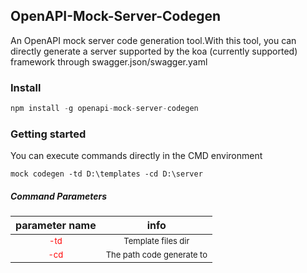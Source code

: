 ## OpenAPI-Mock-Server-Codegen
An OpenAPI mock server code generation tool.With this tool, you can directly generate a server supported by the koa (currently supported) framework through swagger.json/swagger.yaml

### Install
```javascript
npm install -g openapi-mock-server-codegen
```
### Getting started
You can execute commands directly in the CMD environment
```
mock codegen -td D:\templates -cd D:\server
```
##### Command Parameters  
| parameter name | info |
| :---: | :---: |
| <font color=red size=2>-td</font> | <font size=2>Template files dir</font> |
| <font color=red size=2>-cd</font> | <font size=2>The path code generate to</font> |